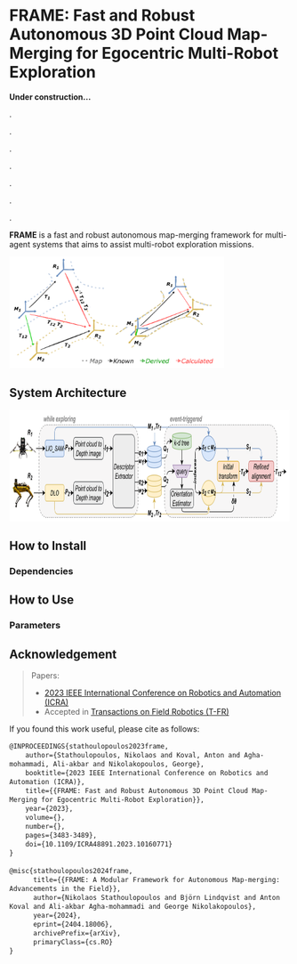 # FRAME: Fast and Robust Autonomous 3D Point Cloud Map-Merging for Egocentric Multi-Robot Exploration

**Under construction...**

.

.

.

.

.

.

.

**FRAME** is a fast and robust autonomous map-merging framework for multi-agent systems that aims to assist multi-robot exploration missions.

<img src="figures/icra23_transforms-1.png" height="200">

## System Architecture

<img src="figures/icra23_architecture-1.png" height="200">

## How to Install

### Dependencies

## How to Use

### Parameters

## Acknowledgement

> Papers:
>
> - [2023 IEEE International Conference on Robotics and Automation (ICRA)](https://ieeexplore.ieee.org/document/10160771/)
> - Accepted in [Transactions on Field Robotics (T-FR)](https://arxiv.org/abs/2404.18006)

If you found this work useful, please cite as follows:

```
@INPROCEEDINGS{stathoulopoulos2023frame,  
    author={Stathoulopoulos, Nikolaos and Koval, Anton and Agha-mohammadi, Ali-akbar and Nikolakopoulos, George},
    booktitle={2023 IEEE International Conference on Robotics and Automation (ICRA)},
    title={{FRAME: Fast and Robust Autonomous 3D Point Cloud Map-Merging for Egocentric Multi-Robot Exploration}},
    year={2023},
    volume={},
    number={},
    pages={3483-3489},
    doi={10.1109/ICRA48891.2023.10160771}
}

@misc{stathoulopoulos2024frame,
      title={{FRAME: A Modular Framework for Autonomous Map-merging: Advancements in the Field}},
      author={Nikolaos Stathoulopoulos and Björn Lindqvist and Anton Koval and Ali-akbar Agha-mohammadi and George Nikolakopoulos},
      year={2024},
      eprint={2404.18006},
      archivePrefix={arXiv},
      primaryClass={cs.RO}
}
```
